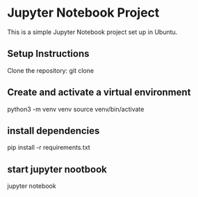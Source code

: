 # Jupyter Notebook Project

This is a simple Jupyter Notebook project set up in Ubuntu.

## Setup Instructions

Clone the repository: git clone <your-repo-url>

## Create and activate a virtual environment
python3 -m venv venv
source venv/bin/activate

## install dependencies
pip install -r requirements.txt


## start jupyter nootbook
jupyter notebook


    

